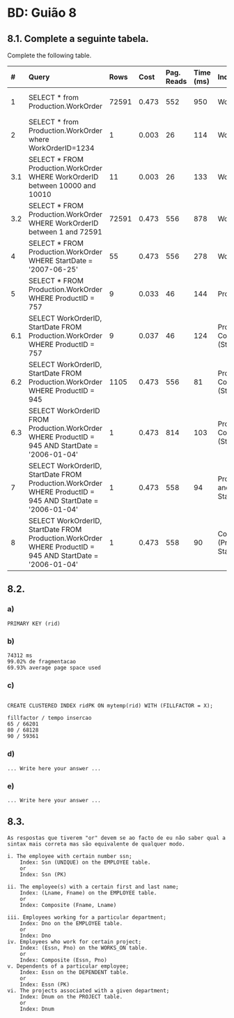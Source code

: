 # BD: Guião 8


## ​8.1. Complete a seguinte tabela.
Complete the following table.

| #    | Query                                                                                                      | Rows  | Cost  | Pag. Reads | Time (ms) | Index used                     | Index Op.            | Discussion |
| :--- | :--------------------------------------------------------------------------------------------------------- | :---- | :---- | :--------- | :-------- | :------------------------------| :------------------- | :--------- |
| 1    | SELECT * from Production.WorkOrder                                                                         | 72591 | 0.473 | 552        | 950       | WorkOrderID                    | Clustered Index Scan |            |
| 2    | SELECT * from Production.WorkOrder where WorkOrderID=1234                                                  |   1   |0.003  | 26         | 114       |WorkOrderID                     |Clustered Index Seek  |            |
| 3.1  | SELECT * FROM Production.WorkOrder WHERE WorkOrderID between 10000 and 10010                               |  11   | 0.003 |   26       | 133       |WorkOrderID                     |Clustered Index Seek  |            |
| 3.2  | SELECT * FROM Production.WorkOrder WHERE WorkOrderID between 1 and 72591                                   |72591  |  0.473|     556    | 878       |WorkOrderID                     |Clustered Index Seek  |            |
| 4    | SELECT * FROM Production.WorkOrder WHERE StartDate = '2007-06-25'                                          |55     |  0.473|    556     |  278      |WorkOrderID                     |Clustered Index Scan  |            |
| 5    | SELECT * FROM Production.WorkOrder WHERE ProductID = 757                                                   |  9    |0.033  |    46      |   144     |  Product ID                    |Index Seek/Key lookup |            |
| 6.1  | SELECT WorkOrderID, StartDate FROM Production.WorkOrder WHERE ProductID = 757                              |   9   | 0.037 |     46     |    124    |ProductID Covered (StartDate)   |Index Seek/Key lookup |            |
| 6.2  | SELECT WorkOrderID, StartDate FROM Production.WorkOrder WHERE ProductID = 945                              | 1105  |  0.473|     556    |    81     |ProductID Covered (StartDate)   |Clustered Index Scan  |            |
| 6.3  | SELECT WorkOrderID FROM Production.WorkOrder WHERE ProductID = 945 AND StartDate = '2006-01-04'            |   1   |  0.473|     814    |   103     |ProductID Covered (StartDate)   |Clustered Index Scan  |            |
| 7    | SELECT WorkOrderID, StartDate FROM Production.WorkOrder WHERE ProductID = 945 AND StartDate = '2006-01-04' |   1   | 0.473 |      558   |   94      |ProductID and StartDate         |Clustered Index Scan  |            |
| 8    | SELECT WorkOrderID, StartDate FROM Production.WorkOrder WHERE ProductID = 945 AND StartDate = '2006-01-04' |    1  | 0.473 |      558   |    90     |Composite (ProductID, StartDate)|Clustered Index Scan  |            |

## ​8.2.

### a)

```
PRIMARY KEY (rid)
```

### b)

```
74312 ms
99.02% de fragmentacao
69.93% average page space used
```

### c)

```

CREATE CLUSTERED INDEX ridPK ON mytemp(rid) WITH (FILLFACTOR = X);

fillfactor / tempo insercao
65 / 66201
80 / 68128
90 / 59361
```

### d)

```
... Write here your answer ...
```

### e)

```
... Write here your answer ...
```

## ​8.3.

```
As respostas que tiverem "or" devem se ao facto de eu não saber qual a sintax mais correta mas são equivalente de qualquer modo.

i. The employee with certain number ssn;
    Index: Ssn (UNIQUE) on the EMPLOYEE table.
    or
    Index: Ssn (PK)
   
ii. The employee(s) with a certain first and last name;
    Index: (Lname, Fname) on the EMPLOYEE table.
    or
    Index: Composite (Fname, Lname)

iii. Employees working for a particular department;
    Index: Dno on the EMPLOYEE table.
    or
    Index: Dno
iv. Employees who work for certain project;
    Index: (Essn, Pno) on the WORKS_ON table.
    or
    Index: Composite (Essn, Pno)
v. Dependents of a particular employee;
    Index: Essn on the DEPENDENT table.
    or
    Index: Essn (PK)
vi. The projects associated with a given department;
    Index: Dnum on the PROJECT table.
    or
    Index: Dnum
```
